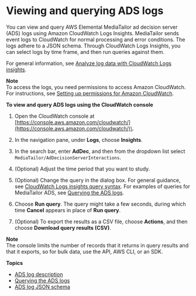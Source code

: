 # Viewing and querying ADS logs<a name="monitor-cloudwatch-ads-logs"></a>

You can view and query AWS Elemental MediaTailor ad decision server \(ADS\) logs using Amazon CloudWatch Logs Insights\. MediaTailor sends event logs to CloudWatch for normal processing and error conditions\. The logs adhere to a JSON schema\. Through CloudWatch Logs Insights, you can select logs by time frame, and then run queries against them\. 

For general information, see [Analyze log data with CloudWatch Logs insights](https://docs.aws.amazon.com/AmazonCloudWatch/latest/logs/AnalyzingLogData.html)\. 

**Note**  
To access the logs, you need permissions to access Amazon CloudWatch\. For instructions, see [Setting up permissions for Amazon CloudWatch](monitoring-permissions.md)\. 

**To view and query ADS logs using the CloudWatch console**

1. Open the CloudWatch console at [https://console.aws.amazon.com/cloudwatch/](https://console.aws.amazon.com/cloudwatch/)\.

1. In the navigation pane, under **Logs**, choose **Insights**\.

1. In the search bar, enter **AdDec**, and then from the dropdown list select `MediaTailor/AdDecisionServerInteractions`\.

1. \(Optional\) Adjust the time period that you want to study\. 

1. \(Optional\) Change the query in the dialog box\. For general guidance, see [CloudWatch Logs insights query syntax](https://docs.aws.amazon.com/AmazonCloudWatch/latest/logs/CWL_QuerySyntax.html)\. For examples of queries for MediaTailor ADS, see [Querying the ADS logs](querying-the-ads-logs.md)\.

1. Choose **Run query**\. The query might take a few seconds, during which time **Cancel** appears in place of **Run query**\. 

1. \(Optional\) To export the results as a CSV file, choose **Actions**, and then choose **Download query results \(CSV\)**\. 

**Note**  
The console limits the number of records that it returns in query results and that it exports, so for bulk data, use the API, AWS CLI, or an SDK\.

**Topics**
+ [ADS log description](ads-log-description.md)
+ [Querying the ADS logs](querying-the-ads-logs.md)
+ [ADS log JSON schema](ads-log-json-schema.md)